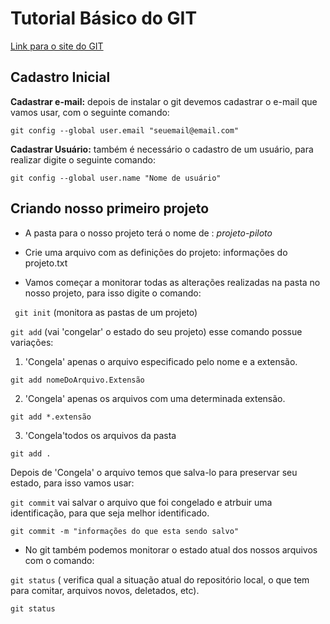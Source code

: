 # Tutorial Básico do GIT
[Link para o site do GIT ](git-scm.com "site GIT")

## Cadastro Inicial

**Cadastrar e-mail:** depois de instalar o git devemos cadastrar o e-mail que vamos usar, com o seguinte comando:

```
git config --global user.email "seuemail@email.com"
```

**Cadastrar Usuário:** também é necessário o cadastro de um usuário, para realizar digite o seguinte comando:

```
git config --global user.name "Nome de usuário"
```

## Criando nosso primeiro projeto
+ A pasta para o nosso projeto terá o nome de : *projeto-piloto*
    
+ Crie uma arquivo com as definições do projeto: informações do projeto.txt

+ Vamos começar a monitorar todas as alterações realizadas na pasta no nosso projeto, para isso digite o comando:

` git init` (monitora as pastas de um projeto)

`git add` (vai 'congelar' o estado do seu projeto) esse comando possue variações:

1. 'Congela' apenas o arquivo especificado pelo nome e a extensão.

```
git add nomeDoArquivo.Extensão 
```
2. 'Congela' apenas os arquivos com uma determinada extensão.
```
git add *.extensão
```
3. 'Congela'todos os arquivos da pasta
```
git add .
```
Depois de 'Congela' o arquivo temos que salva-lo para preservar seu estado, para isso vamos usar:

`git commit` vai salvar o arquivo que foi congelado e atrbuir uma identificação, para que seja melhor identificado.
```
git commit -m "informações do que esta sendo salvo"
```
+ No git também podemos monitorar o estado atual dos nossos arquivos com o comando:

`git status` ( verifica qual a situação atual do repositório local, o que tem para comitar, arquivos novos, deletados, etc).

```
git status
```




